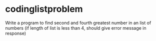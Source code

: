 # codinglistproblem
Write a program to find second and fourth greatest number in an list of numbers (if length 
of list is less than 4, should give error message in response)
